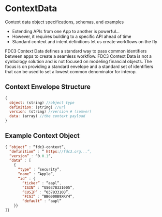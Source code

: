 # ContextData
Context data object specifications, schemas, and examples

* Extending APIs from one App to another is powerful...
* However, it requires building to a specific API ahead of time
* Standard context and intent definitions let us create workflows on the fly

FDC3 Context Data defines a standard way to pass common identifiers between apps to create a seamless workflow.  FDC3 Context Data is not a symbology solution and is not focused on modeling financial objects.  The focus is on providing a standard envelope and a standard set of identifiers that can be used to set a lowest common denominator for interop.

## Context Envelope Structure
```javascript
{
  object: (string) //object type
  definition: (string) //url
  version: (string) //version # (semver)
  data: (array) //the context payload
}
```
## Example Context Object
```javascript
{ “object” : ”fdc3-context”, 
  “definition” : ” https://fdc3.org...”, 
  “version” : ”0.0.1”,
  “data” : [ 
    { 
      “type” : ”security”,
      “name” : ”Apple”,
      “id” : {
        “ticker” : ”aapl”,
        “ISIN” : “US0378331005”,
        “CUSIP” : “037833100”,
        “FIGI” : ”BBG000B9XRY4”,
        “default“ : “aapl”
    }}
]}
```
